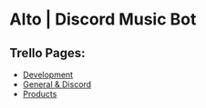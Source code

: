 # Alto | Discord Music Bot

## Trello Pages:
- [Development](https://trello.com/b/nghSiaQg/development)
- [General & Discord](https://trello.com/b/dSXSJpFh/general-discord)
- [Products](https://trello.com/b/sr1ipjVr/products)
